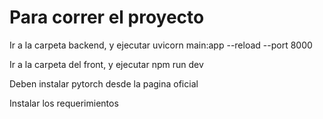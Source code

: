# Para correr el proyecto

Ir a la carpeta backend, y ejecutar uvicorn main:app --reload --port 8000

Ir a la carpeta del front, y ejecutar npm run dev

Deben instalar pytorch desde la pagina oficial

Instalar los requerimientos
